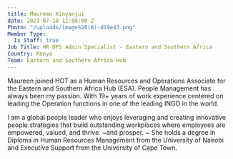 ```yaml
---
title: Maureen Kinyanjui
date: 2023-07-18 11:08:00 Z
Photo: "/uploads/image%20(8)-d19e43.png"
Member Type:
  Is Staff: true
Job Title: HR OPS Admin Specialist - Eastern and Southern Africa
Country: Kenya
Team: Eastern and Southern Africa Hub
---
```


Maureen joined HOT as a Human Resources and Operations Associate for the Eastern and Southern Africa Hub (ESA). People Management has always been my passion. With 19+ years of work experience centered on leading the Operation functions in one of the leading INGO in the world. 

I am a global people leader who enjoys leveraging and creating innovative people strategies that build outstanding workplaces where employees are empowered, valued, and thrive. ~and prosper. ~ She holds a degree in Diploma in Human Resources Management from the University of Nairobi and Executive Support from the University of Cape Town.